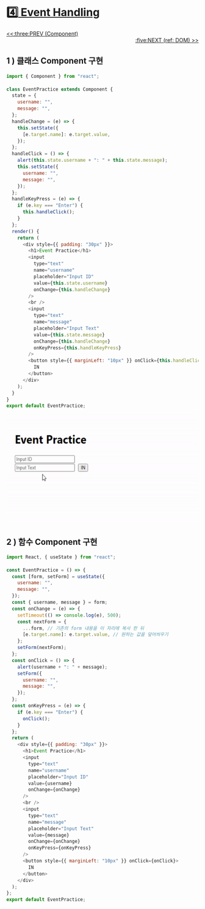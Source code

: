 # :four:[ Event Handling](https://github.com/yhuj79/Learn_React/blob/master/chap/04_Event_Handling.md)

<div align="left"><a href='https://github.com/yhuj79/Learn_React/blob/master/chap/03_Component.md'><<:three:PREV (Component)</a></div>
<div align="right"><a href='https://github.com/yhuj79/Learn_REACT/blob/master/chap/05_REF.md'>:five:NEXT (ref: DOM) >></a></div>

## 1 ) 클래스 Component 구현

```javascript
import { Component } from "react";

class EventPractice extends Component {
  state = {
    username: "",
    message: "",
  };
  handleChange = (e) => {
    this.setState({
      [e.target.name]: e.target.value,
    });
  };
  handleClick = () => {
    alert(this.state.username + ": " + this.state.message);
    this.setState({
      username: "",
      message: "",
    });
  };
  handleKeyPress = (e) => {
    if (e.key === "Enter") {
      this.handleClick();
    }
  };
  render() {
    return (
      <div style={{ padding: "30px" }}>
        <h1>Event Practice</h1>
        <input
          type="text"
          name="username"
          placeholder="Input ID"
          value={this.state.username}
          onChange={this.handleChange}
        />
        <br />
        <input
          type="text"
          name="message"
          placeholder="Input Text"
          value={this.state.message}
          onChange={this.handleChange}
          onKeyPress={this.handleKeyPress}
        />
        <button style={{ marginLeft: "10px" }} onClick={this.handleClick}>
          IN
        </button>
      </div>
    );
  }
}
export default EventPractice;
```

<img src=https://raw.githubusercontent.com/yhuj79/Learn_React/main/md_image/04_EventHandling_1.gif>

## 2 ) 함수 Component 구현

```javascript
import React, { useState } from "react";

const EventPractice = () => {
  const [form, setForm] = useState({
    username: "",
    message: "",
  });
  const { username, message } = form;
  const onChange = (e) => {
    setTimeout(() => console.log(e), 500);
    const nextForm = {
      ...form, // 기존의 form 내용을 이 자리에 복사 한 뒤
      [e.target.name]: e.target.value, // 원하는 값을 덮어씌우기
    };
    setForm(nextForm);
  };
  const onClick = () => {
    alert(username + ": " + message);
    setForm({
      username: "",
      message: "",
    });
  };
  const onKeyPress = (e) => {
    if (e.key === "Enter") {
      onClick();
    }
  };
  return (
    <div style={{ padding: "30px" }}>
      <h1>Event Practice</h1>
      <input
        type="text"
        name="username"
        placeholder="Input ID"
        value={username}
        onChange={onChange}
      />
      <br />
      <input
        type="text"
        name="message"
        placeholder="Input Text"
        value={message}
        onChange={onChange}
        onKeyPress={onKeyPress}
      />
      <button style={{ marginLeft: "10px" }} onClick={onClick}>
        IN
      </button>
    </div>
  );
};
export default EventPractice;
```
